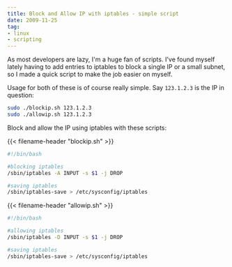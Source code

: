 ```yaml
---
title: Block and Allow IP with iptables - simple script
date: 2009-11-25
tag:
- linux
- scripting
---
```

As most developers are lazy, I'm a huge fan of scripts.  I've found myself lately having to add entries to iptables to block a single IP or a small subnet, so I made a quick script to make the job easier on myself.

<!--more-->

Usage for both of these is of course really simple.  Say `123.1.2.3` is the IP in question:
    
```bash
sudo ./blockip.sh 123.1.2.3
sudo ./allowip.sh 123.1.2.3
```

Block and allow the IP using iptables with these scripts:

{{< filename-header "blockip.sh" >}}
```bash
#!/bin/bash

#blocking iptables
/sbin/iptables -A INPUT -s $1 -j DROP

#saving iptables
/sbin/iptables-save > /etc/sysconfig/iptables
```

{{< filename-header "allowip.sh" >}}
```bash    
#!/bin/bash

#allowing iptables
/sbin/iptables -D INPUT -s $1 -j DROP

#saving iptables
/sbin/iptables-save > /etc/sysconfig/iptables
```
